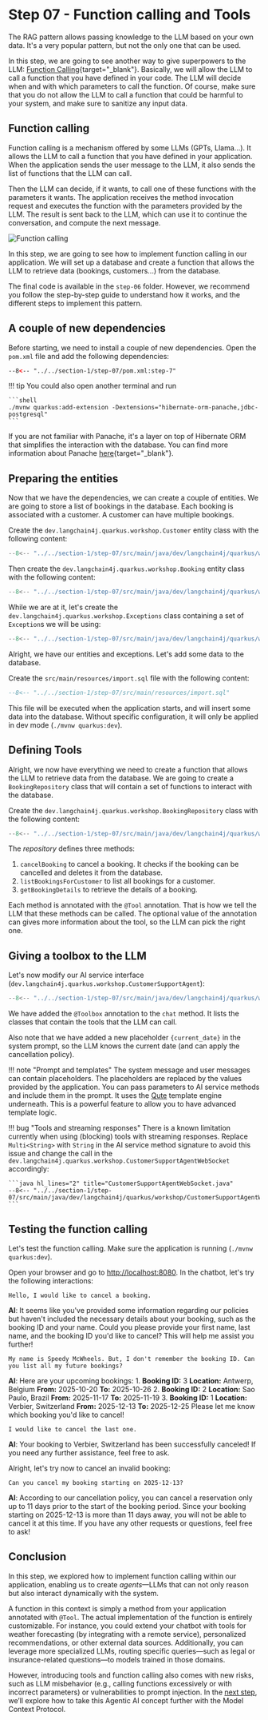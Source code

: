 # Step 07 - Function calling and Tools

The RAG pattern allows passing knowledge to the LLM based on your own data.
It's a very popular pattern, but not the only one that can be used.

In this step, we are going to see another way to give superpowers to the LLM: [Function Calling](https://docs.quarkiverse.io/quarkus-langchain4j/dev/function-calling.html){target="_blank"}.
Basically, we will allow the LLM to call a function that you have defined in your code.
The LLM will decide when and with which parameters to call the function.
Of course, make sure that you do not allow the LLM to call a function that could be harmful to your system, and make sure to sanitize any input data.

## Function calling

Function calling is a mechanism offered by some LLMs (GPTs, Llama...). It allows the LLM to call a function that you have defined in your application.
When the application sends the user message to the LLM, it also sends the list of functions that the LLM can call.

Then the LLM can decide, if it wants, to call one of these functions with the parameters it wants.
The application receives the method invocation request and executes the function with the parameters provided by the LLM.
The result is sent back to the LLM, which can use it to continue the conversation, and compute the next message.

![Function calling](../images/function-calling.png)

In this step, we are going to see how to implement function calling in our application.
We will set up a database and create a function that allows the LLM to retrieve data (bookings, customers...) from the database.

The final code is available in the `step-06` folder.
However, we recommend you follow the step-by-step guide to understand how it works, and the different steps to implement this pattern.

## A couple of new dependencies

Before starting, we need to install a couple of new dependencies.
Open the `pom.xml` file and add the following dependencies:

```xml title="pom.xml"
--8<-- "../../section-1/step-07/pom.xml:step-7"
```

!!! tip
    You could also open another terminal and run

    ```shell
    ./mvnw quarkus:add-extension -Dextensions="hibernate-orm-panache,jdbc-postgresql"
    ```

If you are not familiar with Panache, it's a layer on top of Hibernate ORM that simplifies the interaction with the database.
You can find more information about Panache [here](https://quarkus.io/guides/hibernate-orm-panache){target="_blank"}.

## Preparing the entities

Now that we have the dependencies, we can create a couple of entities.
We are going to store a list of bookings in the database.
Each booking is associated with a customer.
A customer can have multiple bookings.

Create the `dev.langchain4j.quarkus.workshop.Customer` entity class with the following content:

```java title="Customer.java"
--8<-- "../../section-1/step-07/src/main/java/dev/langchain4j/quarkus/workshop/Customer.java"
```

Then create the `dev.langchain4j.quarkus.workshop.Booking` entity class with the following content:

```java title="Booking.java"
--8<-- "../../section-1/step-07/src/main/java/dev/langchain4j/quarkus/workshop/Booking.java"
```

While we are at it, let's create the `dev.langchain4j.quarkus.workshop.Exceptions` class containing a set of `Exception`s we will be using:

```java title="Exceptions.java"
--8<-- "../../section-1/step-07/src/main/java/dev/langchain4j/quarkus/workshop/Exceptions.java"
```

Alright, we have our entities and exceptions.
Let's add some data to the database.

Create the `src/main/resources/import.sql` file with the following content:

```sql title="import.sql"
--8<-- "../../section-1/step-07/src/main/resources/import.sql"
```

This file will be executed when the application starts, and will insert some data into the database.
Without specific configuration, it will only be applied in dev mode (`./mvnw quarkus:dev`).

## Defining Tools

Alright, we now have everything we need to create a function that allows the LLM to retrieve data from the database.
We are going to create a `BookingRepository` class that will contain a set of functions to interact with the database.

Create the `dev.langchain4j.quarkus.workshop.BookingRepository` class with the following content:

```java title="BookingRepository.java"
--8<-- "../../section-1/step-07/src/main/java/dev/langchain4j/quarkus/workshop/BookingRepository.java"
```

The _repository_ defines three methods:

1. `cancelBooking` to cancel a booking. It checks if the booking can be cancelled and deletes it from the database.
2. `listBookingsForCustomer` to list all bookings for a customer.
3. `getBookingDetails` to retrieve the details of a booking.

Each method is annotated with the `@Tool` annotation.
That is how we tell the LLM that these methods can be called.
The optional value of the annotation can gives more information about the tool, so the LLM can pick the right one.

## Giving a toolbox to the LLM

Let's now modify our AI service interface (`dev.langchain4j.quarkus.workshop.CustomerSupportAgent`):

```java hl_lines="7 18 20-21" title="CustomerSupportAgent.java"
--8<-- "../../section-1/step-07/src/main/java/dev/langchain4j/quarkus/workshop/CustomerSupportAgent.java"
```

We have added the `@Toolbox` annotation to the `chat` method.
It lists the classes that contain the tools that the LLM can call.

Also note that we have added a new placeholder `{current_date}` in the system prompt, so the LLM knows the current date (and can apply the cancellation policy).

!!! note "Prompt and templates"
    The system message and user messages can contain placeholders.
    The placeholders are replaced by the values provided by the application.
    You can pass parameters to AI service methods and include them in the prompt.
    It uses the [Qute](https://quarkus.io/guides/qute) template engine underneath.
    This is a powerful feature to allow you to have advanced template logic.

!!! bug "Tools and streaming responses"
    There is a known limitation currently when using (blocking) tools with streaming responses.
    Replace `Multi<String>` with `String` in the AI service method signature to avoid this issue and change the call in the `dev.langchain4j.quarkus.workshop.CustomerSupportAgentWebSocket` accordingly:

    ```java hl_lines="2" title="CustomerSupportAgentWebSocket.java"
    --8<-- "../../section-1/step-07/src/main/java/dev/langchain4j/quarkus/workshop/CustomerSupportAgentWebSocket.java:tools"
    ```

## Testing the function calling

Let's test the function calling. Make sure the application is running (`./mvnw quarkus:dev`).

Open your browser and go to [http://localhost:8080](http://localhost:8080).
In the chatbot, let's try the following interactions:

```text title="You"
Hello, I would like to cancel a booking.
```

**AI**: It seems like you've provided some information regarding our policies but haven't included the necessary details about your booking, such as the booking ID and your name. Could you please provide your first name, last name, and the booking ID you'd like to cancel? This will help me assist you further!

```text title="You"
My name is Speedy McWheels. But, I don't remember the booking ID. Can you list all my future bookings?
```

**AI**: Here are your upcoming bookings: 1. **Booking ID:** 3 **Location:** Antwerp, Belgium **From:** 2025-10-20 **To:** 2025-10-26 2. **Booking ID:** 2 **Location:** Sao Paulo, Brazil **From:** 2025-11-17 **To:** 2025-11-19 3. **Booking ID:** 1 **Location:** Verbier, Switzerland **From:** 2025-12-13 **To:** 2025-12-25 Please let me know which booking you'd like to cancel!

```text title="You"
I would like to cancel the last one.
```

**AI**: Your booking to Verbier, Switzerland has been successfully canceled! If you need any further assistance, feel free to ask.

Alright, let's try now to cancel an invalid booking:

```text title="You"
Can you cancel my booking starting on 2025-12-13?
```

**AI**:  According to our cancellation policy, you can cancel a reservation only up to 11 days prior to the start of the booking period. Since your booking starting on 2025-12-13 is more than 11 days away, you will not be able to cancel it at this time. If you have any other requests or questions, feel free to ask!

<!-- ![type:video](../images/chat-booking.mp4){: style='width: 80%'} -->

## Conclusion

In this step, we explored how to implement function calling within our application, enabling us to create _agents_—LLMs that can not only reason but also interact dynamically with the system.

A function in this context is simply a method from your application annotated with `@Tool`. 
The actual implementation of the function is entirely customizable.
For instance, you could extend your chatbot with tools for weather forecasting (by integrating with a remote service), personalized recommendations, or other external data sources.
Additionally, you can leverage more specialized LLMs, routing specific queries—such as legal or insurance-related questions—to models trained in those domains.

However, introducing tools and function calling also comes with new risks, such as LLM misbehavior (e.g., calling functions excessively or with incorrect parameters) or vulnerabilities to prompt injection.
In the [next step](./step-08), we’ll explore how to take this Agentic AI concept further with the Model Context Protocol.
